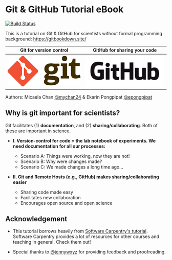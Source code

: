# Git & GitHub Tutorial eBook

[![Build Status](https://travis-ci.org/mychan24/git_github_bookdown.svg?branch=master)](https://travis-ci.org/mychan24/git_github_bookdown)

This is a tutorial on Git & GitHub for scientists without formal programming background: https://gitbookdown.site/

Git for version control      |  GitHub for sharing your code
:-------------------------:|:-------------------------:
![](img/Git-Logo-2Color.png)  |  ![](img/GitHub_Logo.png)


Authors: Micaela Chan [@mychan24](https://github.com/mychan24) & Ekarin Pongpipat [@epongpipat](https://github.com/epongpipat)

## Why is git important for scientists?

Git facilitates (1) **documentation**, and (2) **sharing/collaborating**. Both of these are important in science.

* **I. Version-control for code = the lab notebook of experiments. We need documentation for all our processes:**
  + Scenario A: Things were working, now they are not!
  + Scenario B: Why were changes made? 
  + Scenario C: We made changes a long time ago…
  
* **II. Git and Remote Hosts (e.g., GitHub) makes sharing/collaborating easier**
  + Sharing code made easy
  + Facilitates new collaboration
  + Encourages open source and open science

## Acknowledgement

* This tutorial borrows heavily from [Software Carpentry's tutorial](https://swcarpentry.github.io/git-novice/). Software Carpentry provides a lot of resources for other courses and teaching in general. Check them out!

* Special thanks to [@jennywxyz](https://github.com/jennywxyz) for providing feedback and proofreading.
